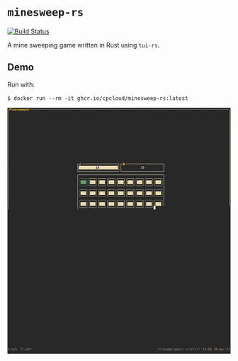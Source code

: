 # `minesweep-rs`

[![Build Status](https://github.com/cpcloud/minesweep-rs/actions/workflows/ci.yml/badge.svg)](https://github.com/cpcloud/minesweep-rs/actions/workflows/ci.yml)

A mine sweeping game written in Rust using `tui-rs`.

## Demo

Run with:

```
$ docker run --rm -it ghcr.io/cpcloud/minesweep-rs:latest
```

![demo](./demo.gif)
